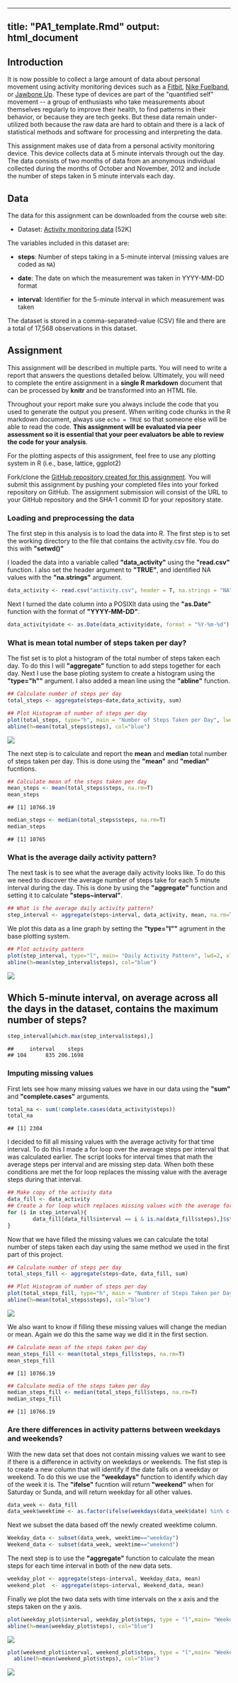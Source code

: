 

---
title: "PA1_template.Rmd"
output: html_document
---

## Introduction

It is now possible to collect a large amount of data about personal
movement using activity monitoring devices such as a
[Fitbit](http://www.fitbit.com), [Nike
Fuelband](http://www.nike.com/us/en_us/c/nikeplus-fuelband), or
[Jawbone Up](https://jawbone.com/up). These type of devices are part of
the "quantified self" movement -- a group of enthusiasts who take
measurements about themselves regularly to improve their health, to
find patterns in their behavior, or because they are tech geeks. But
these data remain under-utilized both because the raw data are hard to
obtain and there is a lack of statistical methods and software for
processing and interpreting the data.

This assignment makes use of data from a personal activity monitoring
device. This device collects data at 5 minute intervals through out the
day. The data consists of two months of data from an anonymous
individual collected during the months of October and November, 2012
and include the number of steps taken in 5 minute intervals each day.


## Data

The data for this assignment can be downloaded from the course web
site:

* Dataset: [Activity monitoring data](https://d396qusza40orc.cloudfront.net/repdata%2Fdata%2Factivity.zip) [52K]

The variables included in this dataset are:

* **steps**: Number of steps taking in a 5-minute interval (missing
    values are coded as `NA`)

* **date**: The date on which the measurement was taken in YYYY-MM-DD
    format

* **interval**: Identifier for the 5-minute interval in which
    measurement was taken

The dataset is stored in a comma-separated-value (CSV) file and there
are a total of 17,568 observations in this
dataset.


## Assignment

This assignment will be described in multiple parts. You will need to
write a report that answers the questions detailed below. Ultimately,
you will need to complete the entire assignment in a **single R
markdown** document that can be processed by **knitr** and be
transformed into an HTML file.

Throughout your report make sure you always include the code that you
used to generate the output you present. When writing code chunks in
the R markdown document, always use `echo = TRUE` so that someone else
will be able to read the code. **This assignment will be evaluated via
peer assessment so it is essential that your peer evaluators be able
to review the code for your analysis**.

For the plotting aspects of this assignment, feel free to use any
plotting system in R (i.e., base, lattice, ggplot2)

Fork/clone the [GitHub repository created for this
assignment](http://github.com/rdpeng/RepData_PeerAssessment1). You
will submit this assignment by pushing your completed files into your
forked repository on GitHub. The assignment submission will consist of
the URL to your GitHub repository and the SHA-1 commit ID for your
repository state.


### Loading and preprocessing the data

The first step in this analysis is to load the data into R. The first step is to set the working directory to the file that contains the activity.csv file. You do this with **"setwd()"**

I loaded the data into a variable called **"data_activity"** using the **"read.csv"** function. I also set the header argument to **"TRUE"**, and identified NA values with the **"na.strings"** argument.


```r
data_activity <- read.csv("activity.csv", header = T, na.strings = "NA")
```

Next I turned the date column into a POSIXlt data using the **"as.Date"** function with the format of **"YYYY-MM-DD"**.


```r
data_activity$date <- as.Date(data_activity$date, format = "%Y-%m-%d")
```


### What is mean total number of steps taken per day?

The fist set is to plot a histogram of the total number of steps taken each day. To do this I will **"aggregate"** function to add steps together for each day. Next I use the base ploting system to create a histogram using the **"type="h""** argument. I also added a mean line using the **"abline"** function.


```r
## Calculate number of steps per day
total_steps <- aggregate(steps~date,data_activity, sum)

## Plot Histogram of number of steps per day
plot(total_steps, type="h", main = "Number of Steps Taken per Day", lwd=5, xlab="", ylab="Steps per Day")
abline(h=mean(total_steps$steps), col="blue")
```

![](PA1_template_files/figure-html/unnamed-chunk-3-1.png)<!-- -->

The next step is to calculate and report the **mean** and **median** total number of steps taken per day. This is done using the **"mean"** and **"median"** fucntions.


```r
## Calculate mean of the steps taken per day
mean_steps <- mean(total_steps$steps, na.rm=T)
mean_steps
```

```
## [1] 10766.19
```

```r
median_steps <- median(total_steps$steps, na.rm=T)
median_steps
```

```
## [1] 10765
```


### What is the average daily activity pattern?

The next task is to see what the average daily activity looks like. To do this we need to discover the average number of steps take for each 5 minute interval during the day. This is done by using the **"aggregate"** function and setting it to calculate **"steps~interval"**.


```r
## What is the average daily activity pattern?
step_interval <- aggregate(steps~interval, data_activity, mean, na.rm=T)
```

We plot this data as a line graph by setting the **"type="l""** agrument in the base plotting system.


```r
## Plot activity pattern
plot(step_interval, type="l", main= "Daily Activity Pattern", lwd=2, xlab="5 Minute Intervals", ylab="Steps Taken")
abline(h=mean(step_interval$steps), col="blue")
```

![](PA1_template_files/figure-html/unnamed-chunk-6-1.png)<!-- -->

## Which 5-minute interval, on average across all the days in the dataset, contains the maximum number of steps?

```r
step_interval[which.max(step_interval$steps),]
```

```
##     interval    steps
## 104      835 206.1698
```

### Imputing missing values
First lets see how many missing values we have in our data using the **"sum"** and **"complete.cases"** arguments.


```r
total_na <- sum(!complete.cases(data_activity$steps))
total_na
```

```
## [1] 2304
```

I decided to fill all missing values with the average activity for that time interval. To do this I made a for loop over the average steps per interval that was calculated earlier. The script looks for interval times that math the average steps per interval and are missing step data. When both these conditions are met the for loop replaces the missing value with the average steps during that interval.



```r
## Make copy of the activity data
data_fill <- data_activity
## Create a for loop which replaces missing values with the average for that interval. 
for (i in step_interval){
        data_fill[data_fill$interval == i & is.na(data_fill$steps),]$steps <- step_interval$steps[step_interval$interval==i]
}
```

Now that we have filled the missing values we can calculate the total number of steps taken each day using the same method we used in the first part of this project.

```r
## Calculate number of steps per day
total_steps_fill <- aggregate(steps~date, data_fill, sum)

## Plot Histogram of number of steps per day
plot(total_steps_fill, type="h", main = "Numbrer of Steps Taken per Day", lwd=5, xlab="", ylab="Steps per Day")
abline(h=mean(total_steps$steps), col="blue")
```

![](PA1_template_files/figure-html/unnamed-chunk-10-1.png)<!-- -->

We also want to know if filling these missing values will change the median or mean. Again we do this the same way we did it in the first section. 


```r
## Calculate mean of the steps taken per day
mean_steps_fill <- mean(total_steps_fill$steps, na.rm=T)
mean_steps_fill
```

```
## [1] 10766.19
```

```r
## Calculate media of the steps taken per day
median_steps_fill <- median(total_steps_fill$steps, na.rm=T)
median_steps_fill
```

```
## [1] 10766.19
```


### Are there differences in activity patterns between weekdays and weekends?

With the new data set that does not contain missing values we want to see if there is a difference in activity on weekdays or weekends. The fist step is to create a new column that will identify if the date falls on a weekday or weekend. To do this we use the **"weekdays"** function to identify which day of the week it is. The **"ifelse"** fucntion will return **"weekend"** when for Saturday or Sunda, and will return weekday for all other values. 


```r
data_week <- data_fill
data_week$weektime <- as.factor(ifelse(weekdays(data_week$date) %in% c("Saturday","Sunday"),"weekend", "weekday"))
```

Next we subset the data based off the newly created weektime column.


```r
Weekday_data <- subset(data_week, weektime=="weekday")
Weekend_data <- subset(data_week, weektime=="weekend")
```

The next step is to use the **"aggregate"** function to calculate the mean steps for each time interval in both of the new data sets.


```r
weekday_plot <- aggregate(steps~interval, Weekday_data, mean)
weekend_plot  <- aggregate(steps~interval, Weekend_data, mean)
```


Finally we plot the two data sets with time intervals on the x axis and the steps taken on the y axis.

```r
plot(weekday_plot$interval, weekday_plot$steps, type = "l",main= "Weekday Activity Pattern", lwd=2, xlab="5 Minute Intervals", ylab="Steps Taken")
abline(h=mean(weekday_plot$steps), col="blue")
```

![](PA1_template_files/figure-html/unnamed-chunk-15-1.png)<!-- -->

```r
plot(weekend_plot$interval, weekend_plot$steps, type = "l",main= "Weekend Activity Pattern", lwd=2, xlab="5 Minute Intervals", ylab="Steps Taken")
  abline(h=mean(weekend_plot$steps), col="blue")
```

![](PA1_template_files/figure-html/unnamed-chunk-15-2.png)<!-- -->
